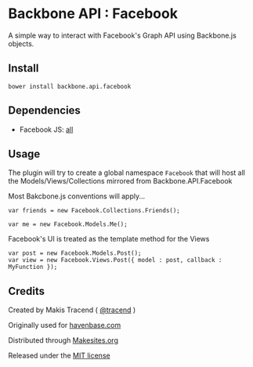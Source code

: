 # Backbone API : Facebook

A simple way to interact with Facebook's Graph API using Backbone.js objects.

## Install 

```
bower install backbone.api.facebook
```
## Dependencies 

* Facebook JS: [all](http://connect.facebook.net/en_US/all.js)

## Usage

The plugin will try to create a global namespace ```Facebook``` that will host all the Models/Views/Collections mirrored from Backbone.API.Facebook

Most Bakcbone.js conventions will apply...

```
var friends = new Facebook.Collections.Friends();

var me = new Facebook.Models.Me();
```

Facebook's UI is treated as the template method for  the Views

```
var post = new Facebook.Models.Post();
var view = new Facebook.Views.Post({ model : post, callback : MyFunction });
```


## Credits

Created by Makis Tracend ( [@tracend](http://github.com/tracend) )

Originally used for [havenbase.com](http://havenbase.com)

Distributed through [Makesites.org](http://makesites.org)

Released under the [MIT license](http://makesites.org/licenses/MIT)

